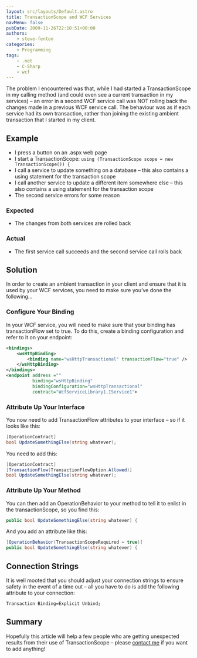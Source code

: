 ```yaml
---
layout: src/layouts/Default.astro
title: TransactionScope and WCF Services
navMenu: false
pubDate: 2009-11-26T22:18:51+00:00
authors:
    - steve-fenton
categories:
    - Programming
tags:
    - .net
    - C-Sharp
    - wcf
---
```


The problem I encountered was that, while I had started a TransactionScope in my calling method (and could even see a current transaction in my services) – an error in a second WCF service call was NOT rolling back the changes made in a previous WCF service call. The behaviour was as if each service had its own transaction, rather than joining the existing ambient transaction that I started in my client.

## Example

- I press a button on an .aspx web page
- I start a TransactionScope: `using (TransactionScope scope = new TransactionScope()) {`
- I call a service to update something on a database – this also contains a using statement for the transaction scope
- I call another service to update a different item somewhere else – this also contains a using statement for the transaction scope
- The second service errors for some reason

### Expected

- The changes from both services are rolled back

### Actual

- The first service call succeeds and the second service call rolls back

## Solution

In order to create an ambient transaction in your client and ensure that it is used by your WCF services, you need to make sure you’ve done the following…

### Configure Your Binding

In your WCF service, you will need to make sure that your binding has transactionFlow set to true. To do this, create a binding configuration and refer to it on your endpoint:

```xml
<bindings>
    <wsHttpBinding>
        <binding name="wsHttpTransactional" transactionFlow="true" />
    </wsHttpBinding>
</bindings>
<endpoint address ="" 
          binding="wsHttpBinding" 
          bindingConfiguration="wsHttpTransactional" 
          contract="WcfServiceLibrary1.IService1">
```
### Attribute Up Your Interface

You now need to add TransactionFlow attributes to your interface – so if it looks like this:

```csharp
[OperationContract]
bool UpdateSomethingElse(string whatever);
```

You need to add this:

```csharp
[OperationContract]
[TransactionFlow(TransactionFlowOption.Allowed)]
bool UpdateSomethingElse(string whatever);
```

### Attribute Up Your Method

You can then add an OperationBehavior to your method to tell it to enlist in the transactionScope, so you find this:

```csharp
public bool UpdateSomethingElse(string whatever) {
```

And you add an attribute like this:

```csharp
[OperationBehavior(TransactionScopeRequired = true)]
public bool UpdateSomethingElse(string whatever) {
```

## Connection Strings

It is well mooted that you should adjust your connection strings to ensure safety in the event of a time out – all you have to do is add the following attribute to your connection:

```xml
Transaction Binding=Explicit Unbind;
```

## Summary

Hopefully this article will help a few people who are getting unexpected results from their use of TransactionScope – please [contact me](/contact/) if you want to add anything!